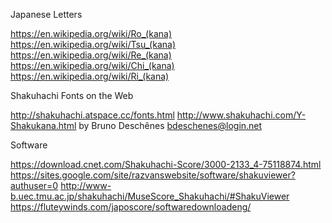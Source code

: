 Japanese Letters

https://en.wikipedia.org/wiki/Ro_(kana)
https://en.wikipedia.org/wiki/Tsu_(kana)
https://en.wikipedia.org/wiki/Re_(kana)
https://en.wikipedia.org/wiki/Chi_(kana)
https://en.wikipedia.org/wiki/Ri_(kana)

Shakuhachi Fonts on the Web

http://shakuhachi.atspace.cc/fonts.html
http://www.shakuhachi.com/Y-Shakukana.html by Bruno Deschênes <bdeschenes@login.net>

Software

https://download.cnet.com/Shakuhachi-Score/3000-2133_4-75118874.html
https://sites.google.com/site/razvanswebsite/software/shakuviewer?authuser=0
http://www-b.uec.tmu.ac.jp/shakuhachi/MuseScore_Shakuhachi/#ShakuViewer
https://fluteywinds.com/japoscore/softwaredownloadeng/
